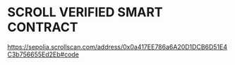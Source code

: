 # SCROLL VERIFIED SMART CONTRACT

https://sepolia.scrollscan.com/address/0x0a417EE786a6A20D1DCB6D51E4C3b756655Ed2Eb#code
